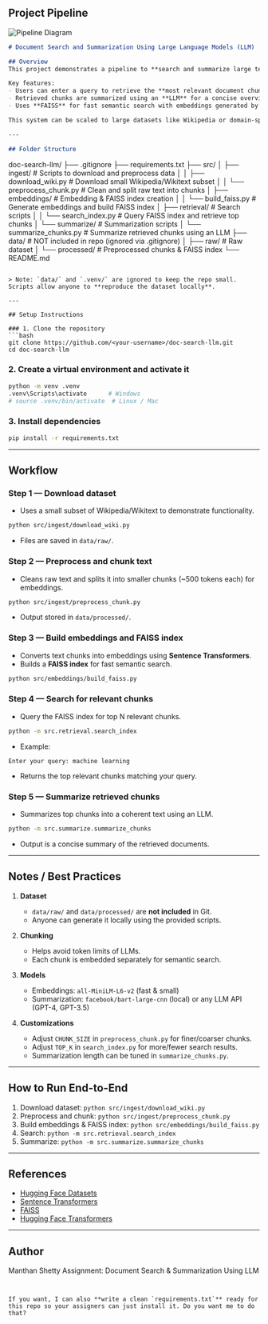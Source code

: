## Project Pipeline

![Pipeline Diagram](assets/pipeline.png)


```markdown
# Document Search and Summarization Using Large Language Models (LLM)

## Overview
This project demonstrates a pipeline to **search and summarize large textual data** using **Large Language Models (LLMs)** and **vector-based semantic search**.  

Key features:  
- Users can enter a query to retrieve the **most relevant document chunks**.  
- Retrieved chunks are summarized using an **LLM** for a concise overview.  
- Uses **FAISS** for fast semantic search with embeddings generated by **Sentence Transformers**.  

This system can be scaled to large datasets like Wikipedia or domain-specific corpora.

---

## Folder Structure

```

doc-search-llm/
├── .gitignore
├── requirements.txt
├── src/
│   ├── ingest/          # Scripts to download and preprocess data
│   │   ├── download_wiki.py      # Download small Wikipedia/Wikitext subset
│   │   └── preprocess_chunk.py   # Clean and split raw text into chunks
│   ├── embeddings/      # Embedding & FAISS index creation
│   │   └── build_faiss.py        # Generate embeddings and build FAISS index
│   ├── retrieval/       # Search scripts
│   │   └── search_index.py        # Query FAISS index and retrieve top chunks
│   └── summarize/       # Summarization scripts
│       └── summarize_chunks.py   # Summarize retrieved chunks using an LLM
├── data/                # NOT included in repo (ignored via .gitignore)
│   ├── raw/             # Raw dataset
│   └── processed/       # Preprocessed chunks & FAISS index
└── README.md

````

> Note: `data/` and `.venv/` are ignored to keep the repo small. Scripts allow anyone to **reproduce the dataset locally**.

---

## Setup Instructions

### 1. Clone the repository
```bash
git clone https://github.com/<your-username>/doc-search-llm.git
cd doc-search-llm
````

### 2. Create a virtual environment and activate it

```bash
python -m venv .venv
.venv\Scripts\activate      # Windows
# source .venv/bin/activate  # Linux / Mac
```

### 3. Install dependencies

```bash
pip install -r requirements.txt
```

---

## Workflow

### **Step 1 — Download dataset**

* Uses a small subset of Wikipedia/Wikitext to demonstrate functionality.

```bash
python src/ingest/download_wiki.py
```

* Files are saved in `data/raw/`.

### **Step 2 — Preprocess and chunk text**

* Cleans raw text and splits it into smaller chunks (~500 tokens each) for embeddings.

```bash
python src/ingest/preprocess_chunk.py
```

* Output stored in `data/processed/`.

### **Step 3 — Build embeddings and FAISS index**

* Converts text chunks into embeddings using **Sentence Transformers**.
* Builds a **FAISS index** for fast semantic search.

```bash
python src/embeddings/build_faiss.py
```

### **Step 4 — Search for relevant chunks**

* Query the FAISS index for top N relevant chunks.

```bash
python -m src.retrieval.search_index
```

* Example:

```
Enter your query: machine learning
```

* Returns the top relevant chunks matching your query.

### **Step 5 — Summarize retrieved chunks**

* Summarizes top chunks into a coherent text using an LLM.

```bash
python -m src.summarize.summarize_chunks
```

* Output is a concise summary of the retrieved documents.

---

## Notes / Best Practices

1. **Dataset**

   * `data/raw/` and `data/processed/` are **not included** in Git.
   * Anyone can generate it locally using the provided scripts.

2. **Chunking**

   * Helps avoid token limits of LLMs.
   * Each chunk is embedded separately for semantic search.

3. **Models**

   * Embeddings: `all-MiniLM-L6-v2` (fast & small)
   * Summarization: `facebook/bart-large-cnn` (local) or any LLM API (GPT-4, GPT-3.5)

4. **Customizations**

   * Adjust `CHUNK_SIZE` in `preprocess_chunk.py` for finer/coarser chunks.
   * Adjust `TOP_K` in `search_index.py` for more/fewer search results.
   * Summarization length can be tuned in `summarize_chunks.py`.

---

## How to Run End-to-End

1. Download dataset: `python src/ingest/download_wiki.py`
2. Preprocess and chunk: `python src/ingest/preprocess_chunk.py`
3. Build embeddings & FAISS index: `python src/embeddings/build_faiss.py`
4. Search: `python -m src.retrieval.search_index`
5. Summarize: `python -m src.summarize.summarize_chunks`

---

## References

* [Hugging Face Datasets](https://huggingface.co/docs/datasets/)
* [Sentence Transformers](https://www.sbert.net/)
* [FAISS](https://faiss.ai/)
* [Hugging Face Transformers](https://huggingface.co/docs/transformers/index)

---

## Author

Manthan Shetty
Assignment: Document Search & Summarization Using LLM

```


If you want, I can also **write a clean `requirements.txt`** ready for this repo so your assigners can just install it. Do you want me to do that?
```

